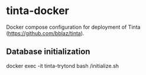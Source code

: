 # tinta-docker

Docker compose configuration for deployment of Tinta (https://github.com/bblaz/tinta).

## Database initialization

docker exec -it tinta-trytond bash /initialize.sh

